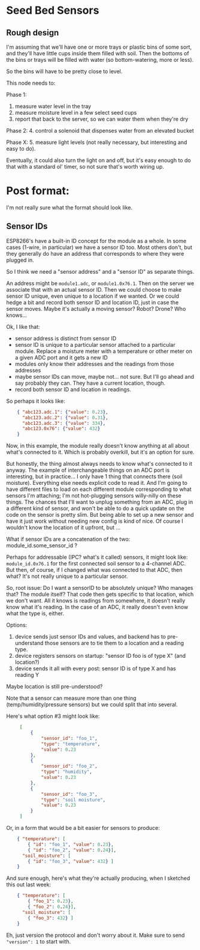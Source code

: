 # Seed Bed Sensors

## Rough design

I'm assuming that we'll have one or more trays or plastic bins of some sort, and they'll have little cups inside them 
filled with soil. Then the bottoms of the bins or trays will be filled with water (so bottom-watering, more or less).

So the bins will have to be pretty close to level.

This node needs to: 

Phase 1: 
 1. measure water level in the tray
 2. measure moisture level in a few select seed cups
 3. report that back to the server, so we can water them when they're dry
 
Phase 2: 
 4. control a solenoid that dispenses water from an elevated bucket

Phase X:
 5. measure light levels (not really necessary, but interesting and easy to do).

Eventually, it could also turn the light on and off, but it's easy enough to do that with a standard ol' timer, so not sure that's worth wiring up.


# Post format: 

I'm not really sure what the format should look like.

## Sensor IDs
ESP8266's have a built-in ID concept for the module as a whole.
In some cases (1-wire, in particular) we have a sensor ID too. Most others don't, but they generally do have an address 
that corresponds to where they were plugged in.

So I think we need a "sensor address" and a "sensor ID" as separate things. 

An address might be `module1.adc`, or `module1.0x76.1`. Then on the server we associate that with an actual sensor ID. 
Then we could choose to make sensor ID unique, even unique to a location if we wanted.
Or we could hedge a bit and record both sensor ID and location ID, just in case the sensor moves. Maybe it's actually a moving sensor? Robot? Drone? Who knows...
 
Ok, I like that: 
- sensor address is distinct from sensor ID
- sensor ID is unique to a particular sensor attached to a particular module. Replace a moisture meter with a temperature or other meter on a given ADC port and it gets a new ID
- modules only know their addresses and the readings from those addresses
- maybe sensor IDs can move, maybe not... not sure. But I'll go ahead and say probably they can. They have a current location, though.
- record both sensor ID and location in readings.

So perhaps it looks like:

```json
    { "abc123.adc.1": {"value": 0.23}, 
      "abc123.adc.2": {"value": 0.31},
      "abc123.adc.3": {"value": 334}, 
      "abc123.0x76": {"value": 432}
    }  
```

Now, in this example, the module really doesn't know anything at all about what's connected to it. Which is probably overkill, but it's an option for sure.

But honestly, the thing almost always needs to know what's connected to it anyway. The example of interchangeable things on an ADC port is interesting, but in practice... I only have 1 thing that connects there (soil moisture). Everything else needs explicit code to read it. And I'm going to have different files to load on each different module corresponding to what sensors I'm attaching; I'm not hot-plugging sensors willy-nilly on these things.
The chances that I'll want to unplug something from an ADC, plug in a different kind of sensor, and won't be able to do a quick update on the code on the sensor is pretty slim. 
But being able to set up a new sensor and have it just work without needing new config is kind of nice. Of course I wouldn't know the location of it upfront, but ...

What if sensor IDs are a concatenation of the two:
module_id.some_sensor_id ? 

Perhaps for addressable (IPC? what's it called) sensors, it might look like: 
`module_id.0x76.1` for the first connected soil sensor to a 4-channel ADC.
But then, of course, if I changed what was connected to that ADC, then what? It's not really unique to a particular sensor.

So, root issue: Do I want a sensorID to be absolutely unique? Who manages that? The module itself? That code then gets specific to that location, which we don't want. 
All it knows is readings from somewhere, it doesn't really know what it's reading. In the case of an ADC, it really doesn't even know what the type is, either.




Options:
1. device sends just sensor IDs and values, and backend has to pre-understand those sensors are to tie them to a location and a reading type.
2. device registers sensors on startup: "sensor ID foo is of type X" (and location?)
3. device sends it all with every post: sensor ID is of type X and has reading Y

Maybe location is still pre-understood?

Note that a sensor can measure more than one thing (temp/humidity/pressure sensors) but we could split that into several.


Here's what option #3 might look like: 

```json
     [
         {
             "sensor_id": "foo_1",
             "type": "temperature", 
             "value": 0.23
         },
         {
             "sensor_id": "foo_2",
             "type": "humidity", 
             "value": 0.23
         },
         {
             "sensor_id": "foo_3",
             "type": "soil moisture", 
             "value": 0.23
         }
     ]
``` 
    
Or, in a form that would be a bit easier for sensors to produce: 

```json
    { "temperature": [
        { "id": "foo_1", "value": 0.23}, 
        { "id": "foo_2", "value": 0.24}],
      "soil_moisture": [
        { "id": "foo_3", "value": 432} ]
    }  
```

And sure enough, here's what they're actually producing, when I sketched this out last week: 

```json
    { "temperature": [
        { "foo_1": 0.23}, 
        { "foo_2": 0.24}],
      "soil_moisture": [
        { "foo_3": 432} ]
    }  
```

Eh, just version the protocol and don't worry about it. Make sure to send `"version": 1` to start with.
